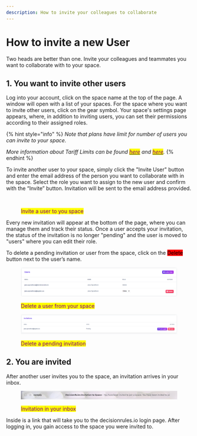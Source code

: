 ```yaml
---
description: How to invite your colleagues to collaborate
---
```


# How to invite a new User

Two heads are better than one. Invite your colleagues and teammates you want to collaborate with to your space.

## 1. You want to invite other users

Log into your account, click on the space name at the top of the page. A window will open with a list of your spaces. For the space where you want to invite other users, click on the gear symbol. Your space's settings page appears, where, in addition to inviting users, you can set their permissions according to their assigned roles.

{% hint style="info" %}
_Note that plans have limit for number of users you can invite to your space._

_More information about Tariff Limits can be found_ [_<mark style="color:purple;">here</mark>_](https://www.decisionrules.io/pricing/public-cloud) _and_ [_<mark style="color:purple;">here</mark>_](https://app.decisionrules.io/profile)_._
{% endhint %}

To invite another user to your space, simply click the "Invite User" button and enter the email address of the person you want to collaborate with in the space. Select the role you want to assign to the new user and confirm with the “Invite” button. Invitation will be sent to the email address provided.

<figure><img src="../../.gitbook/assets/inviteusertospace.gif" alt=""><figcaption><p><mark style="color:purple;">Invite a user to you space</mark></p></figcaption></figure>

Every new invitation will appear at the bottom of the page, where you can manage them and track their status. Once a user accepts your invitation, the status of the invitation is no longer "pending" and the user is moved to "users" where you can edit their role.

To delete a pending invitation or user from the space, click on the <mark style="background-color:red;">Delete</mark> button next to the user’s name.

<figure><img src="../../.gitbook/assets/users_delete.png" alt=""><figcaption><p><mark style="color:purple;">Delete a user from your space</mark></p></figcaption></figure>

<figure><img src="../../.gitbook/assets/cancelinvitation.png" alt=""><figcaption><p><mark style="color:purple;">Delete a pending invitation</mark></p></figcaption></figure>

## 2. You are invited

After another user invites you to the space, an invitation arrives in your inbox.

<figure><img src="../../.gitbook/assets/inboxinvite (1).png" alt=""><figcaption><p><mark style="color:purple;">Invitation in your inbox</mark></p></figcaption></figure>

Inside is a link that will take you to the decisionrules.io login page. After logging in, you gain access to the space you were invited to.

